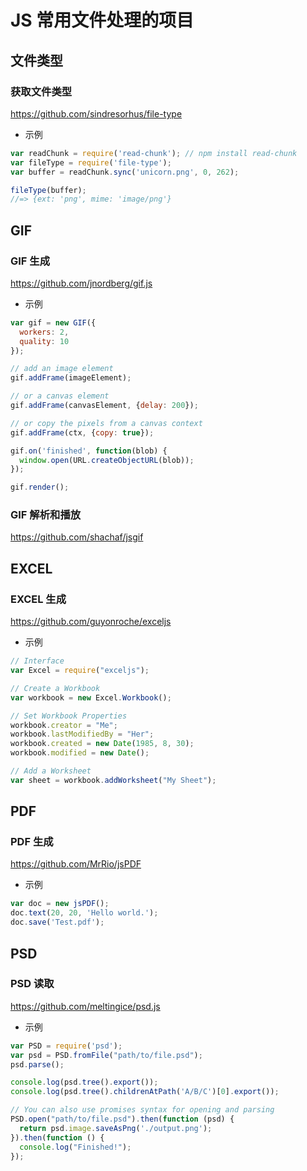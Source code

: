 JS 常用文件处理的项目
===

## 文件类型

### 获取文件类型

https://github.com/sindresorhus/file-type

+ 示例

```js
var readChunk = require('read-chunk'); // npm install read-chunk
var fileType = require('file-type');
var buffer = readChunk.sync('unicorn.png', 0, 262);

fileType(buffer);
//=> {ext: 'png', mime: 'image/png'}
```

## GIF

### GIF 生成

https://github.com/jnordberg/gif.js

+ 示例

```js
var gif = new GIF({
  workers: 2,
  quality: 10
});

// add an image element
gif.addFrame(imageElement);

// or a canvas element
gif.addFrame(canvasElement, {delay: 200});

// or copy the pixels from a canvas context
gif.addFrame(ctx, {copy: true});

gif.on('finished', function(blob) {
  window.open(URL.createObjectURL(blob));
});

gif.render();
```

### GIF 解析和播放

https://github.com/shachaf/jsgif

## EXCEL

### EXCEL 生成

https://github.com/guyonroche/exceljs

+ 示例

```js
// Interface
var Excel = require("exceljs");

// Create a Workbook
var workbook = new Excel.Workbook();

// Set Workbook Properties
workbook.creator = "Me";
workbook.lastModifiedBy = "Her";
workbook.created = new Date(1985, 8, 30);
workbook.modified = new Date();

// Add a Worksheet
var sheet = workbook.addWorksheet("My Sheet");
```

## PDF

### PDF 生成

https://github.com/MrRio/jsPDF

+ 示例

```js
var doc = new jsPDF();
doc.text(20, 20, 'Hello world.');
doc.save('Test.pdf');
```

## PSD

### PSD 读取

https://github.com/meltingice/psd.js

+ 示例

```js
var PSD = require('psd');
var psd = PSD.fromFile("path/to/file.psd");
psd.parse();

console.log(psd.tree().export());
console.log(psd.tree().childrenAtPath('A/B/C')[0].export());

// You can also use promises syntax for opening and parsing
PSD.open("path/to/file.psd").then(function (psd) {
  return psd.image.saveAsPng('./output.png');
}).then(function () {
  console.log("Finished!");
});
```
